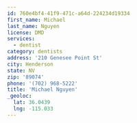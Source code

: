 ```yaml
---
id: 760e4bf4-41f9-471c-a64d-224234d19334
first_name: Michael
last_name: Nguyen
license: DMD
services:
  - dentist
category: dentists
address: '210 Genesee Point St'
city: Henderson
state: NV
zip: '89074'
phone: '(702) 968-5222'
title: 'Michael Nguyen'
_geoloc:
  lat: 36.0439
  lng: -115.033
---
```

